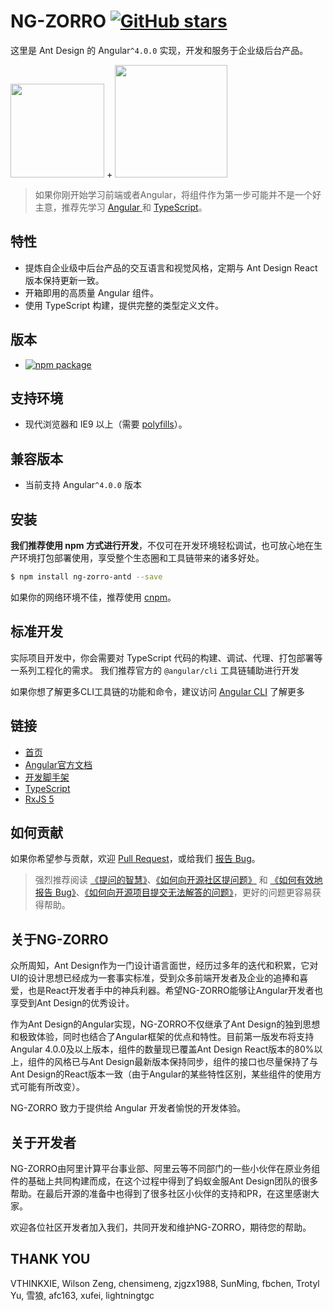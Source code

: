 NG-ZORRO [![GitHub stars](https://img.shields.io/github/stars/NG-ZORRO/ng-zorro-antd.svg?style=social&label=Star)](https://github.com/NG-ZORRO/ng-zorro-antd)
===
这里是 Ant Design 的 Angular`^4.0.0` 实现，开发和服务于企业级后台产品。

<div class="pic-plus">
  <img width="150" src="./assets/img/antd.svg">
  <span>+</span>
  <img width="180" src="./assets/img/angular.svg">
</div>


> 如果你刚开始学习前端或者Angular，将组件作为第一步可能并不是一个好主意，推荐先学习 <a href="http://www.angular.cn" target="_blank"> Angular </a> 和 <a href="https://www.typescriptlang.org/" target="_blank"> TypeScript</a>。

## 特性
- 提炼自企业级中后台产品的交互语言和视觉风格，定期与 Ant Design React 版本保持更新一致。
- 开箱即用的高质量 Angular 组件。
- 使用 TypeScript 构建，提供完整的类型定义文件。

## 版本

- [![npm package](https://img.shields.io/npm/v/ng-zorro-antd.svg)](https://www.npmjs.org/package/ng-zorro-antd)

## 支持环境

* 现代浏览器和 IE9 以上（需要 [polyfills](https://angular.cn/guide/browser-support)）。

## 兼容版本

* 当前支持 Angular`^4.0.0` 版本


## 安装

**我们推荐使用 npm 方式进行开发**，不仅可在开发环境轻松调试，也可放心地在生产环境打包部署使用，享受整个生态圈和工具链带来的诸多好处。

```bash
$ npm install ng-zorro-antd --save
```

如果你的网络环境不佳，推荐使用 [cnpm](https://github.com/cnpm/cnpm)。

## 标准开发

实际项目开发中，你会需要对 TypeScript 代码的构建、调试、代理、打包部署等一系列工程化的需求。
我们推荐官方的 `@angular/cli` 工具链辅助进行开发

如果你想了解更多CLI工具链的功能和命令，建议访问 [Angular CLI](https://github.com/angular/angular-cli) 了解更多


## 链接

- [首页](http://ng.ant.design)
- [Angular官方文档](https://angular.cn/)
- [开发脚手架](https://cli.angular.io/)
- [TypeScript](https://www.typescriptlang.org/)
- [RxJS 5](https://github.com/ReactiveX/rxjs)


## 如何贡献

如果你希望参与贡献，欢迎 [Pull Request](https://github.com/NG-ZORRO/ng-zorro-antd/pulls)，或给我们 [报告 Bug](https://github.com/NG-ZORRO/ng-zorro-antd/issues)。

> 强烈推荐阅读 [《提问的智慧》](https://github.com/ryanhanwu/How-To-Ask-Questions-The-Smart-Way)、[《如何向开源社区提问题》](https://github.com/seajs/seajs/issues/545) 和 [《如何有效地报告 Bug》](http://www.chiark.greenend.org.uk/%7Esgtatham/bugs-cn.html)、[《如何向开源项目提交无法解答的问题》](https://zhuanlan.zhihu.com/p/25795393)，更好的问题更容易获得帮助。

## 关于NG-ZORRO

​众所周知，Ant Design作为一门设计语言面世，经历过多年的迭代和积累，它对UI的设计思想已经成为一套事实标准，受到众多前端开发者及企业的追捧和喜爱，也是React开发者手中的神兵利器。希望NG-ZORRO能够让Angular开发者也享受到Ant Design的优秀设计。

作为Ant Design的Angular实现，NG-ZORRO不仅继承了Ant Design的独到思想和极致体验，同时也结合了Angular框架的优点和特性。目前第一版发布将支持Angular 4.0.0及以上版本，组件的数量现已覆盖Ant Design React版本的80%以上，组件的风格已与Ant Design最新版本保持同步，组件的接口也尽量保持了与Ant Design的React版本一致（由于Angular的某些特性区别，某些组件的使用方式可能有所改变）。

NG-ZORRO 致力于提供给 Angular 开发者愉悦的开发体验。

## 关于开发者

NG-ZORRO由阿里计算平台事业部、阿里云等不同部门的一些小伙伴在原业务组件的基础上共同构建而成，在这个过程中得到了蚂蚁金服Ant Design团队的很多帮助。在最后开源的准备中也得到了很多社区小伙伴的支持和PR，在这里感谢大家。

欢迎各位社区开发者加入我们，共同开发和维护NG-ZORRO，期待您的帮助。

## THANK YOU

VTHINKXIE, Wilson Zeng, chensimeng, zjgzx1988, SunMing, fbchen, Trotyl Yu, 雪狼, afc163, xufei, lightningtgc
